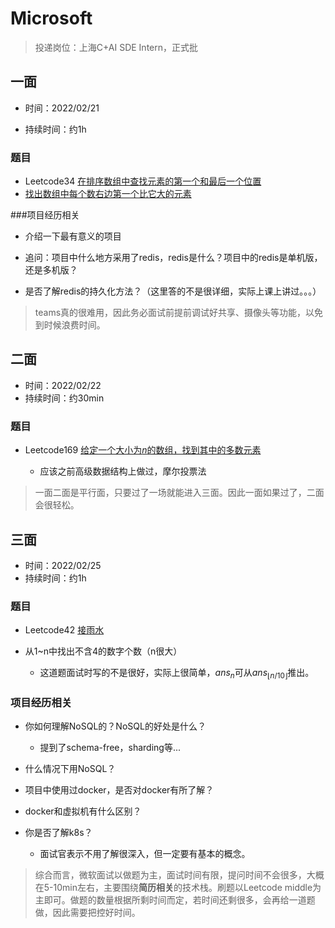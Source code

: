 # Microsoft

> 投递岗位：上海C+AI SDE Intern，正式批

## 一面

- 时间：2022/02/21

- 持续时间：约1h

### 题目

- Leetcode34  [在排序数组中查找元素的第一个和最后一个位置](https://leetcode-cn.com/problems/find-first-and-last-position-of-element-in-sorted-array/)
- [找出数组中每个数右边第一个比它大的元素](https://blog.csdn.net/ling08140814/article/details/106140218)

###项目经历相关

- 介绍一下最有意义的项目

- 追问：项目中什么地方采用了redis，redis是什么？项目中的redis是单机版，还是多机版？

- 是否了解redis的持久化方法？（这里答的不是很详细，实际上课上讲过。。。）

  

> teams真的很难用，因此务必面试前提前调试好共享、摄像头等功能，以免到时候浪费时间。



## 二面

- 时间：2022/02/22
- 持续时间：约30min

### 题目

- Leetcode169 [给定一个大小为*n*的数组，找到其中的多数元素](https://leetcode-cn.com/problems/majority-element/)  

  - 应该之前高级数据结构上做过，摩尔投票法

  

> 一面二面是平行面，只要过了一场就能进入三面。因此一面如果过了，二面会很轻松。



## 三面

- 时间：2022/02/25
- 持续时间：约1h

### 题目

- Leetcode42 [接雨水](https://leetcode-cn.com/problems/trapping-rain-water/)

- 从1~n中找出不含4的数字个数（n很大）
  - 这道题面试时写的不是很好，实际上很简单，${ans}_n$可从${ans}_{\lfloor n/10 \rfloor}$推出。

### 项目经历相关

- 你如何理解NoSQL的？NoSQL的好处是什么？
  - 提到了schema-free，sharding等...
- 什么情况下用NoSQL？

- 项目中使用过docker，是否对docker有所了解？

- docker和虚拟机有什么区别？

- 你是否了解k8s？

  - 面试官表示不用了解很深入，但一定要有基本的概念。

    

> 综合而言，微软面试以做题为主，面试时间有限，提问时间不会很多，大概在5-10min左右，主要围绕**简历相关**的技术栈。刷题以Leetcode middle为主即可。做题的数量根据所剩时间而定，若时间还剩很多，会再给一道题做，因此需要把控好时间。